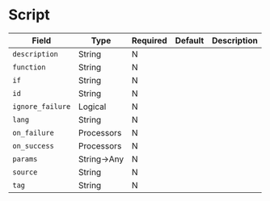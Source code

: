 # Script

|Field|Type|Required|Default|Description|
|---|---|---|---|---|
|`description`|String|N|||
|`function`|String|N|||
|`if`|String|N|||
|`id`|String|N|||
|`ignore_failure`|Logical|N|||
|`lang`|String|N|||
|`on_failure`|Processors|N|||
|`on_success`|Processors|N|||
|`params`|String$\rightarrow$Any|N|||
|`source`|String|N|||
|`tag`|String|N|||
